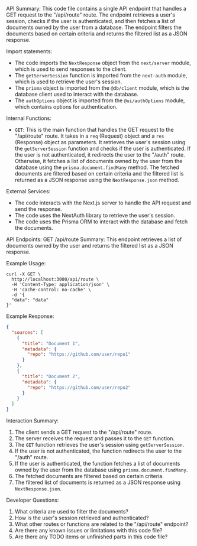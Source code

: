 API Summary:
This code file contains a single API endpoint that handles a GET request to the "/api/route" route. The endpoint retrieves a user's session, checks if the user is authenticated, and then fetches a list of documents owned by the user from a database. The endpoint filters the documents based on certain criteria and returns the filtered list as a JSON response.

Import statements:
- The code imports the `NextResponse` object from the `next/server` module, which is used to send responses to the client.
- The `getServerSession` function is imported from the `next-auth` module, which is used to retrieve the user's session.
- The `prisma` object is imported from the `@db/client` module, which is the database client used to interact with the database.
- The `authOptions` object is imported from the `@ui/authOptions` module, which contains options for authentication.

Internal Functions:
- `GET`: This is the main function that handles the GET request to the "/api/route" route. It takes in a `req` (Request) object and a `res` (Response) object as parameters. It retrieves the user's session using the `getServerSession` function and checks if the user is authenticated. If the user is not authenticated, it redirects the user to the "/auth" route. Otherwise, it fetches a list of documents owned by the user from the database using the `prisma.document.findMany` method. The fetched documents are filtered based on certain criteria and the filtered list is returned as a JSON response using the `NextResponse.json` method.

External Services:
- The code interacts with the Next.js server to handle the API request and send the response.
- The code uses the NextAuth library to retrieve the user's session.
- The code uses the Prisma ORM to interact with the database and fetch the documents.

API Endpoints:
GET /api/route
Summary: This endpoint retrieves a list of documents owned by the user and returns the filtered list as a JSON response.

Example Usage:
```
curl -X GET \
  http://localhost:3000/api/route \
  -H 'Content-Type: application/json' \
  -H 'cache-control: no-cache' \
  -d '{
  "data": "data"
}'
```

Example Response:
```json
{
  "sources": [
    {
      "title": "Document 1",
      "metadata": {
        "repo": "https://github.com/user/repo1"
      }
    },
    {
      "title": "Document 2",
      "metadata": {
        "repo": "https://github.com/user/repo2"
      }
    }
  ]
}
```

Interaction Summary:
1. The client sends a GET request to the "/api/route" route.
2. The server receives the request and passes it to the `GET` function.
3. The `GET` function retrieves the user's session using `getServerSession`.
4. If the user is not authenticated, the function redirects the user to the "/auth" route.
5. If the user is authenticated, the function fetches a list of documents owned by the user from the database using `prisma.document.findMany`.
6. The fetched documents are filtered based on certain criteria.
7. The filtered list of documents is returned as a JSON response using `NextResponse.json`.

Developer Questions:
1. What criteria are used to filter the documents?
2. How is the user's session retrieved and authenticated?
3. What other routes or functions are related to the "/api/route" endpoint?
4. Are there any known issues or limitations with this code file?
5. Are there any TODO items or unfinished parts in this code file?